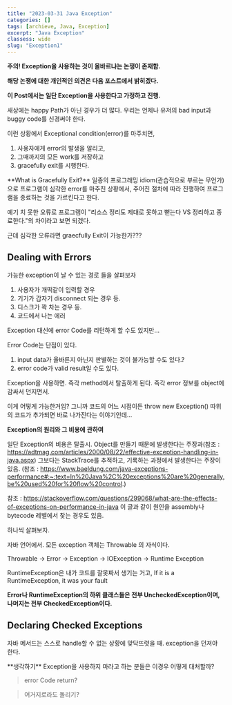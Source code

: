 ```yaml
---
title: "2023-03-31 Java Exception"
categories: []
tags: [archieve, Java, Exception]
excerpt: "Java Exception"
classess: wide
slug: "Exception1"
---
```


**주의! Exception을 사용하는 것이 올바르냐는 논쟁이 존재함.**

**해당 논쟁에 대한 개인적인 의견은 다음 포스트에서 밝히겠다.**

**이 Post에서는 일단 Exception을 사용한다고 가정하고 진행.**

새상에는 happy Path가 아닌 경우가 더 많다.
우리는 언제나 유저의 bad input과 buggy code를 신경써야 한다.

이런 상황에서 Exceptional condition(error)를 마주치면, 
1. 사용자에게 error의 발생을 알리고,
2. 그때까지의 모든 work를 저장하고
3. gracefully exit를 시행한다.
<div class="notice" markdown="1">
**What is Gracefully Exit?**
일종의 프로그래밍 idiom(관습적으로 부르는 무언가)으로 프로그램이 심각한 error를 마주친 상황에서, 주어진 절차에 따라 진행하여 프로그램을 종료하는 것을 가르킨다고 한다.


예기 치 못한 오류로 프로그램이 "리소스 정리도 제대로 못하고 뻗는다 VS 정리하고 종료한다."의 차이라고 보면 되겠다.


근데 심각한 오류라면 graecfully Exit이 가능한가???
</div>

## Dealing with Errors

가능한 exception이 날 수 있는 경로 들을 살펴보자
1. 사용자가 개떡같이 입력할 경우
2. 기기가 갑자기 disconnect 되는 경우 등.
3. 디스크가 꽉 차는 경우 등.
4. 코드에서 나는 에러

Exception 대신에 error Code를 리턴하게 할 수도 있지만...

Error Code는 단점이 있다. 
1. input data가 올바른지 아닌지 판별하는 것이 불가능할 수도 있다.?
2. error code가 valid result일 수도 있다.

 
Exception을 사용하면. 즉각 method에서 탈출하게 된다. 즉각 error 정보를 object에 감싸서 던지면서.

<div class="notice" markdown="1">
이게 어떻게 가능한거임? 그니까 코드의 어느 시점이든 throw new Exception() 따위의 코드가 추가되면 바로 나가진다는 이야기인데...


**Exception의 원리와 그 비용에 관하여**

일단 Exception의 비용은 탈출시. Object를 만들기 때문에 발생한다는 주장과(참조 : https://adtmag.com/articles/2000/08/22/effective-exception-handling-in-java.aspx)
그보다는 StackTrace를 추적하고, 기록하는 과정에서 발생한다는 주장이 있음. (참조 : https://www.baeldung.com/java-exceptions-performance#:~:text=In%20Java%2C%20exceptions%20are%20generally,be%20used%20for%20flow%20control.)


참조 : https://stackoverflow.com/questions/299068/what-are-the-effects-of-exceptions-on-performance-in-java 이 글과 같이 원인을 assembly나 bytecode 레벨에서 찾는 경우도 있음.

하나씩 살펴보자.
 </div>

자바 언어에서. 모든 exception 객체는 Throwable 의 자식이다.

Throwable  ->  Error
           ->  Exception  ->  IOException
                          ->  Runtime Exception

RuntimeException은 내가 코드를 잘못짜서 생기는 거고,
If it is a RuntimeException, it was your fault


**Error나 RuntimeException의 하위 클래스들은 전부 UncheckedException이며, 나머지는 전부 CheckedException이다.**

## Declaring Checked Exceptions



자바 메서드는 스스로 handle할 수 없는 상황에 맞닥뜨렷을 때. exception을 던져야 한다.

<div class="notice" markdown="1">
**생각하기**
Exception을 사용하지 마라고 하는 분들은 이경우 어떻게 대처할까?


> error Code return?


> 어거지로라도 돌리기?
</div>

